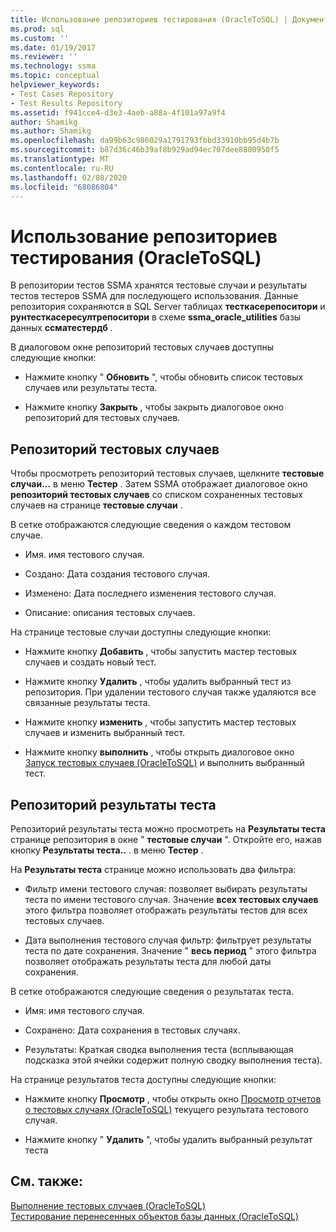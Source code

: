 ```yaml
---
title: Использование репозиториев тестирования (OracleToSQL) | Документация Майкрософт
ms.prod: sql
ms.custom: ''
ms.date: 01/19/2017
ms.reviewer: ''
ms.technology: ssma
ms.topic: conceptual
helpviewer_keywords:
- Test Cases Repository
- Test Results Repository
ms.assetid: f941cce4-d3e3-4aeb-a88a-4f101a97a9f4
author: Shamikg
ms.author: Shamikg
ms.openlocfilehash: da99b63c986029a1791793fbbd33910bb95d4b7b
ms.sourcegitcommit: b87d36c46b39af8b929ad94ec707dee8800950f5
ms.translationtype: MT
ms.contentlocale: ru-RU
ms.lasthandoff: 02/08/2020
ms.locfileid: "68086804"
---
```

# <a name="using-test-repositories-oracletosql"></a>Использование репозиториев тестирования (OracleToSQL)
В репозитории тестов SSMA хранятся тестовые случаи и результаты тестов тестеров SSMA для последующего использования. Данные репозитория сохраняются в SQL Server таблицах **тесткасерепоситори** и **рунтесткасересултрепоситори** в схеме **ssma_oracle_utilities** базы данных **ссматестердб** .  
  
В диалоговом окне репозиторий тестовых случаев доступны следующие кнопки:  
  
-   Нажмите кнопку " **Обновить** ", чтобы обновить список тестовых случаев или результаты теста.  
  
-   Нажмите кнопку **Закрыть** , чтобы закрыть диалоговое окно репозиторий для тестовых случаев.  
  
## <a name="test-cases-repository"></a>Репозиторий тестовых случаев  
Чтобы просмотреть репозиторий тестовых случаев, щелкните **тестовые случаи...** в меню **Тестер** . Затем SSMA отображает диалоговое окно **репозиторий тестовых случаев** со списком сохраненных тестовых случаев на странице **тестовые случаи** .  
  
В сетке отображаются следующие сведения о каждом тестовом случае.  
  
-   Имя. имя тестового случая.  
  
-   Создано: Дата создания тестового случая.  
  
-   Изменено: Дата последнего изменения тестового случая.  
  
-   Описание: описания тестовых случаев.  
  
На странице тестовые случаи доступны следующие кнопки:  
  
-   Нажмите кнопку **Добавить** , чтобы запустить мастер тестовых случаев и создать новый тест.  
  
-   Нажмите кнопку **Удалить** , чтобы удалить выбранный тест из репозитория. При удалении тестового случая также удаляются все связанные результаты теста.  
  
-   Нажмите кнопку **изменить** , чтобы запустить мастер тестовых случаев и изменить выбранный тест.  
  
-   Нажмите кнопку **выполнить** , чтобы открыть диалоговое окно [Запуск тестовых случаев (OracleToSQL)](https://msdn.microsoft.com/fc208cdb-7373-4f6b-8f6c-cdff9d3dcd02) и выполнить выбранный тест.  
  
## <a name="test-results-repository"></a>Репозиторий результаты теста  
Репозиторий результаты теста можно просмотреть на **Результаты теста** странице репозитория в окне " **тестовые случаи** ". Откройте его, нажав кнопку **Результаты теста..** . в меню **Тестер** .  
  
На **Результаты теста** странице можно использовать два фильтра:  
  
-   Фильтр имени тестового случая: позволяет выбирать результаты теста по имени тестового случая. Значение **всех тестовых случаев** этого фильтра позволяет отображать результаты тестов для всех тестовых случаев.  
  
-   Дата выполнения тестового случая фильтр: фильтрует результаты теста по дате сохранения. Значение " **весь период** " этого фильтра позволяет отображать результаты теста для любой даты сохранения.  
  
В сетке отображаются следующие сведения о результатах теста.  
  
-   Имя: имя тестового случая.  
  
-   Сохранено: Дата сохранения в тестовых случаях.  
  
-   Результаты: Краткая сводка выполнения теста (всплывающая подсказка этой ячейки содержит полную сводку выполнения теста).  
  
На странице результатов теста доступны следующие кнопки:  
  
-   Нажмите кнопку **Просмотр** , чтобы открыть окно [Просмотр отчетов о тестовых случаях &#40;OracleToSQL&#41;](../../ssma/oracle/viewing-test-case-reports-oracletosql.md) текущего результата тестового случая.  
  
-   Нажмите кнопку " **Удалить** ", чтобы удалить выбранный результат теста  
  
## <a name="see-also"></a>См. также:  
[Выполнение тестовых случаев &#40;OracleToSQL&#41;](../../ssma/oracle/running-test-cases-oracletosql.md)  
[Тестирование перенесенных объектов базы данных &#40;OracleToSQL&#41;](../../ssma/oracle/testing-migrated-database-objects-oracletosql.md)  
  
